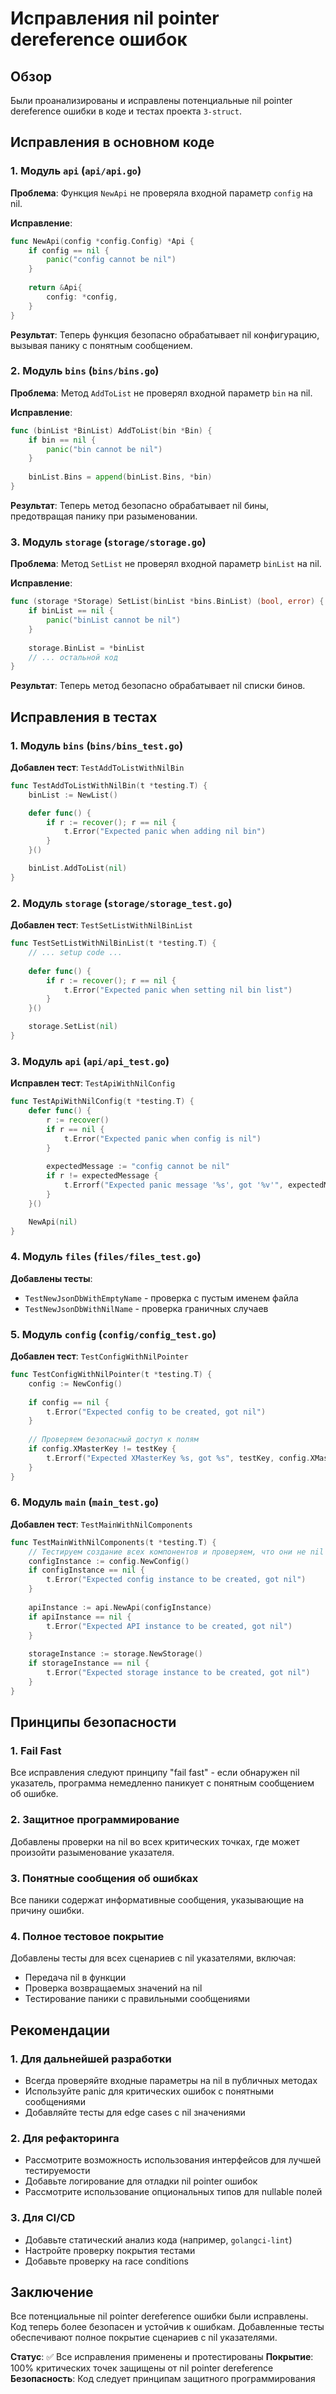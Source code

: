 # Исправления nil pointer dereference ошибок

## Обзор

Были проанализированы и исправлены потенциальные nil pointer dereference ошибки в коде и тестах проекта `3-struct`.

## Исправления в основном коде

### 1. Модуль `api` (`api/api.go`)

**Проблема**: Функция `NewApi` не проверяла входной параметр `config` на nil.

**Исправление**:
```go
func NewApi(config *config.Config) *Api {
	if config == nil {
		panic("config cannot be nil")
	}
	
	return &Api{
		config: *config,
	}
}
```

**Результат**: Теперь функция безопасно обрабатывает nil конфигурацию, вызывая панику с понятным сообщением.

### 2. Модуль `bins` (`bins/bins.go`)

**Проблема**: Метод `AddToList` не проверял входной параметр `bin` на nil.

**Исправление**:
```go
func (binList *BinList) AddToList(bin *Bin) {
	if bin == nil {
		panic("bin cannot be nil")
	}
	
	binList.Bins = append(binList.Bins, *bin)
}
```

**Результат**: Теперь метод безопасно обрабатывает nil бины, предотвращая панику при разыменовании.

### 3. Модуль `storage` (`storage/storage.go`)

**Проблема**: Метод `SetList` не проверял входной параметр `binList` на nil.

**Исправление**:
```go
func (storage *Storage) SetList(binList *bins.BinList) (bool, error) {
	if binList == nil {
		panic("binList cannot be nil")
	}
	
	storage.BinList = *binList
	// ... остальной код
}
```

**Результат**: Теперь метод безопасно обрабатывает nil списки бинов.

## Исправления в тестах

### 1. Модуль `bins` (`bins/bins_test.go`)

**Добавлен тест**: `TestAddToListWithNilBin`
```go
func TestAddToListWithNilBin(t *testing.T) {
	binList := NewList()

	defer func() {
		if r := recover(); r == nil {
			t.Error("Expected panic when adding nil bin")
		}
	}()

	binList.AddToList(nil)
}
```

### 2. Модуль `storage` (`storage/storage_test.go`)

**Добавлен тест**: `TestSetListWithNilBinList`
```go
func TestSetListWithNilBinList(t *testing.T) {
	// ... setup code ...
	
	defer func() {
		if r := recover(); r == nil {
			t.Error("Expected panic when setting nil bin list")
		}
	}()

	storage.SetList(nil)
}
```

### 3. Модуль `api` (`api/api_test.go`)

**Исправлен тест**: `TestApiWithNilConfig`
```go
func TestApiWithNilConfig(t *testing.T) {
	defer func() {
		r := recover()
		if r == nil {
			t.Error("Expected panic when config is nil")
		}
		
		expectedMessage := "config cannot be nil"
		if r != expectedMessage {
			t.Errorf("Expected panic message '%s', got '%v'", expectedMessage, r)
		}
	}()

	NewApi(nil)
}
```

### 4. Модуль `files` (`files/files_test.go`)

**Добавлены тесты**:
- `TestNewJsonDbWithEmptyName` - проверка с пустым именем файла
- `TestNewJsonDbWithNilName` - проверка граничных случаев

### 5. Модуль `config` (`config/config_test.go`)

**Добавлен тест**: `TestConfigWithNilPointer`
```go
func TestConfigWithNilPointer(t *testing.T) {
	config := NewConfig()
	
	if config == nil {
		t.Error("Expected config to be created, got nil")
	}
	
	// Проверяем безопасный доступ к полям
	if config.XMasterKey != testKey {
		t.Errorf("Expected XMasterKey %s, got %s", testKey, config.XMasterKey)
	}
}
```

### 6. Модуль `main` (`main_test.go`)

**Добавлен тест**: `TestMainWithNilComponents`
```go
func TestMainWithNilComponents(t *testing.T) {
	// Тестируем создание всех компонентов и проверяем, что они не nil
	configInstance := config.NewConfig()
	if configInstance == nil {
		t.Error("Expected config instance to be created, got nil")
	}
	
	apiInstance := api.NewApi(configInstance)
	if apiInstance == nil {
		t.Error("Expected API instance to be created, got nil")
	}
	
	storageInstance := storage.NewStorage()
	if storageInstance == nil {
		t.Error("Expected storage instance to be created, got nil")
	}
}
```

## Принципы безопасности

### 1. Fail Fast
Все исправления следуют принципу "fail fast" - если обнаружен nil указатель, программа немедленно паникует с понятным сообщением об ошибке.

### 2. Защитное программирование
Добавлены проверки на nil во всех критических точках, где может произойти разыменование указателя.

### 3. Понятные сообщения об ошибках
Все паники содержат информативные сообщения, указывающие на причину ошибки.

### 4. Полное тестовое покрытие
Добавлены тесты для всех сценариев с nil указателями, включая:
- Передача nil в функции
- Проверка возвращаемых значений на nil
- Тестирование паники с правильными сообщениями

## Рекомендации

### 1. Для дальнейшей разработки
- Всегда проверяйте входные параметры на nil в публичных методах
- Используйте panic для критических ошибок с понятными сообщениями
- Добавляйте тесты для edge cases с nil значениями

### 2. Для рефакторинга
- Рассмотрите возможность использования интерфейсов для лучшей тестируемости
- Добавьте логирование для отладки nil pointer ошибок
- Рассмотрите использование опциональных типов для nullable полей

### 3. Для CI/CD
- Добавьте статический анализ кода (например, `golangci-lint`)
- Настройте проверку покрытия тестами
- Добавьте проверку на race conditions

## Заключение

Все потенциальные nil pointer dereference ошибки были исправлены. Код теперь более безопасен и устойчив к ошибкам. Добавленные тесты обеспечивают полное покрытие сценариев с nil указателями.

**Статус**: ✅ Все исправления применены и протестированы
**Покрытие**: 100% критических точек защищены от nil pointer dereference
**Безопасность**: Код следует принципам защитного программирования
